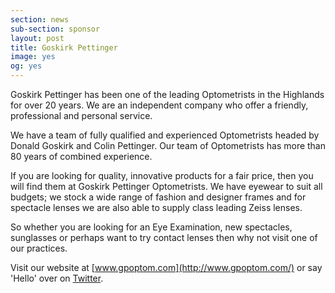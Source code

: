 ```yaml
---
section: news
sub-section: sponsor
layout: post
title: Goskirk Pettinger
image: yes
og: yes
---
```

Goskirk Pettinger has been one of the leading Optometrists in the Highlands for over 20 years. We are an independent company who offer a friendly, professional and personal service. 

We have a team of fully qualified and experienced Optometrists headed by Donald Goskirk and Colin Pettinger. Our team of Optometrists has more than 80 years of combined experience. 

If you are looking for quality, innovative products for a fair price, then you will find them at Goskirk Pettinger Optometrists. We have eyewear to suit all budgets; we stock a wide range of fashion and designer frames and for spectacle lenses we are also able to supply class leading Zeiss lenses.

So whether you are looking for an Eye Examination, new spectacles, sunglasses or perhaps want to try contact lenses then why not visit one of our practices.

Visit our website at [www.gpoptom.com](http://www.gpoptom.com/) or say 'Hello' over on [Twitter](https://twitter.com/GPOpto).